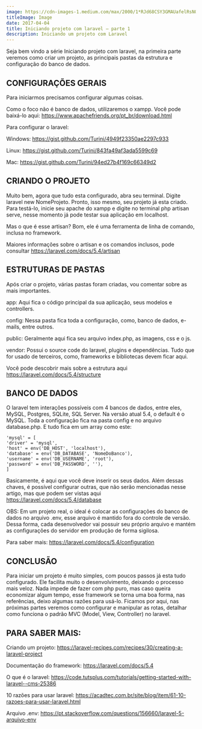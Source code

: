 ```yaml
---
image: https://cdn-images-1.medium.com/max/2000/1*RJd68CSY3GMAUafelRsNOw.jpeg
titleImage: Image
date: 2017-04-04
title: Iniciando projeto com laravel – parte 1
description: Iniciando um projeto com Laravel
---
```



Seja bem vindo a série Iniciando projeto com laravel, na primeira parte veremos como criar um projeto, as principais pastas da estrutura e configuração do banco de dados.

## CONFIGURAÇÕES GERAIS

Para iniciarmos precisamos configurar algumas coisas.

Como o foco não é banco de dados, utilizaremos o xampp. Você pode baixá-lo aqui: <a href="https://www.apachefriends.org/pt_br/download.html">https://www.apachefriends.org/pt_br/download.html</a>

Para configurar o laravel:

Windows: <a href="https://gist.github.com/Turini/4949f23350ae2297c933">https://gist.github.com/Turini/4949f23350ae2297c933</a>

Linux: <a href="https://gist.github.com/Turini/843fa49af3ada5599c69">https://gist.github.com/Turini/843fa49af3ada5599c69</a>

Mac: <a href="https://gist.github.com/Turini/94ed27b4f169c66349d2">https://gist.github.com/Turini/94ed27b4f169c66349d2</a>

## CRIANDO O PROJETO

Muito bem, agora que tudo esta configurado, abra seu terminal. Digite laravel new NomeProjeto. Pronto, isso mesmo, seu projeto já esta criado. Para testá-lo, inicie seu apache do xampp e digite no terminal php artisan serve, nesse momento já pode testar sua aplicação em localhost.

Mas o que é esse artisan? Bom, ele é uma ferramenta de linha de comando, inclusa no framework.

Maiores informações sobre o artisan e os comandos inclusos, pode consultar <a href="https://laravel.com/docs/5.4/artisan">https://laravel.com/docs/5.4/artisan</a>

## ESTRUTURAS DE PASTAS

Após criar o projeto, várias pastas foram criadas, vou comentar sobre as mais importantes.

app: Aqui fica o código principal da sua aplicação, seus modelos e controllers.

config: Nessa pasta fica toda a configuração, como, banco de dados, e-mails, entre outros.

public: Geralmente aqui fica seu arquivo index.php, as imagens, css e o js.

vendor: Possui o source code do laravel, plugins e dependências. Tudo que for usado de terceiros, como, frameworks e bibliotecas devem ficar aqui.

Você pode descobrir mais sobre a estrutura aqui <a href="https://laravel.com/docs/5.4/structure">https://laravel.com/docs/5.4/structure</a>

## BANCO DE DADOS

O laravel tem interações possíveis com 4 bancos de dados, entre eles, MySQL, Postgres, SQLite, SQL Server. Na versão atual 5.4, o default é o MySQL. Toda a configuração fica na pasta config e no arquivo database.php. E tudo fica em um array como este:

```
'mysql' = [
'driver' = 'mysql',
'host' = env('DB_HOST', 'localhost'),
'database' = env('DB_DATABASE', 'NomeDoBanco'),
'username' = env('DB_USERNAME', 'root'),
'password' = env('DB_PASSWORD', ''),
]
```

Basicamente, é aqui que você deve inserir os seus dados. Além dessas chaves, é possível configurar outras, que não serão mencionadas nesse artigo, mas que podem ser vistas aqui <a href="https://laravel.com/docs/5.4/database">https://laravel.com/docs/5.4/database</a>

OBS: Em um projeto real, o ideal é colocar as configurações do banco de dados no arquivo .env, esse arquivo é mantido fora do controle de versão. Dessa forma, cada desenvolvedor vai possuir seu próprio arquivo e mantém as configurações do servidor em produção de forma sigilosa.

Para saber mais: <a href="https://laravel.com/docs/5.4/configuration">https://laravel.com/docs/5.4/configuration</a>

## CONCLUSÃO

Para iniciar um projeto é muito simples, com poucos passos já esta tudo configurado. Ele facilita muito o desenvolvimento, deixando o processo mais veloz. Nada impede de fazer com php puro, mas caso queira economizar algum tempo, esse framework se torna uma boa forma, nas referências, deixo algumas razões para usá-lo. Ficamos por aqui, nas próximas partes veremos como configurar e manipular as rotas, detalhar como funciona o padrão MVC (Model, View, Controller) no laravel.

## PARA SABER MAIS:

Criando um projeto: <a href="https://laravel-recipes.com/recipes/30/creating-a-laravel-project">https://laravel-recipes.com/recipes/30/creating-a-laravel-project</a>

Documentação do framework: <a href="https://laravel.com/docs/5.4">https://laravel.com/docs/5.4</a>

O que é o laravel: <a href="https://code.tutsplus.com/tutorials/getting-started-with-laravel--cms-25386">https://code.tutsplus.com/tutorials/getting-started-with-laravel--cms-25386</a>

10 razões para usar laravel: <a href="https://acadtec.com.br/site/blog/item/61-10-razoes-para-usar-laravel.html">https://acadtec.com.br/site/blog/item/61-10-razoes-para-usar-laravel.html</a>

Arquivo .env: <a href="https://pt.stackoverflow.com/questions/156660/laravel-5-arquivo-env">https://pt.stackoverflow.com/questions/156660/laravel-5-arquivo-env</a>
